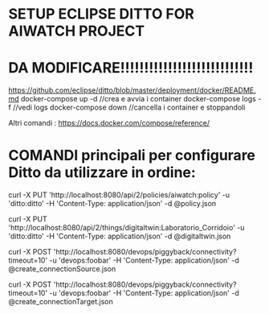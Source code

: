 # SETUP ECLIPSE DITTO FOR AIWATCH PROJECT

# DA MODIFICARE!!!!!!!!!!!!!!!!!!!!!!!!!!!!

https://github.com/eclipse/ditto/blob/master/deployment/docker/README.md 
docker-compose up -d   //crea e avvia i container
docker-compose logs -f //vedi logs
docker-compose down //cancella i container e stoppandoli

Altri comandi : https://docs.docker.com/compose/reference/


# COMANDI principali per configurare Ditto da utilizzare in ordine: 


curl -X PUT 'http://localhost:8080/api/2/policies/aiwatch:policy' -u 'ditto:ditto' -H 'Content-Type: application/json' -d @policy.json

curl -X PUT 'http://localhost:8080/api/2/things/digitaltwin:Laboratorio_Corridoio' -u 'ditto:ditto' -H 'Content-Type: application/json' -d @digitaltwin.json

curl -X POST 'http://localhost:8080/devops/piggyback/connectivity?timeout=10' -u 'devops:foobar' -H 'Content-Type: application/json' -d @create_connectionSource.json

curl -X POST 'http://localhost:8080/devops/piggyback/connectivity?timeout=10' -u 'devops:foobar' -H 'Content-Type: application/json' -d @create_connectionTarget.json
